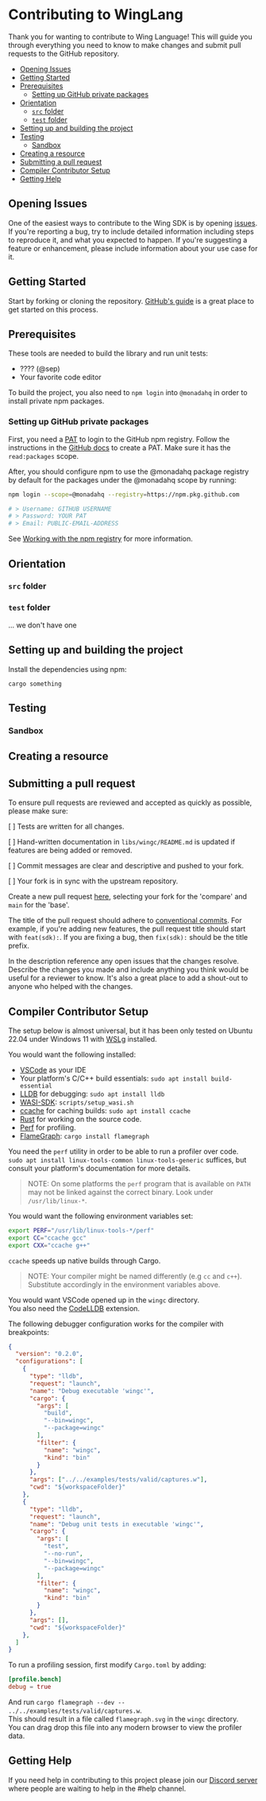 # Contributing to WingLang

Thank you for wanting to contribute to Wing Language! This will guide you through everything you need to know to make changes 
and submit pull requests to the GitHub repository.

- [Opening Issues](#opening-issues)
- [Getting Started](#getting-started)
- [Prerequisites](#prerequisites)
  - [Setting up GitHub private packages](#setting-up-github-private-packages)
- [Orientation](#orientation)
  - [`src` folder](#src-folder)
  - [`test` folder](#test-folder)
- [Setting up and building the project](#setting-up-and-building-the-project)
- [Testing](#testing)
  - [Sandbox](#sandbox)
- [Creating a resource](#creating-a-resource)
- [Submitting a pull request](#submitting-a-pull-request)
- [Compiler Contributor Setup](#compiler-contributor-setup)
- [Getting Help](#getting-help)

## Opening Issues

One of the easiest ways to contribute to the Wing SDK is by opening [issues](https://github.com/monadahq/winglang/issues/new).
If you're reporting a bug, try to include detailed information including steps to reproduce it, and what you expected to happen.
If you're suggesting a feature or enhancement, please include information about your use case for it.

## Getting Started

Start by forking or cloning the repository. [GitHub's guide](https://docs.github.com/en/get-started/quickstart/contributing-to-projects)
is a great place to get started on this process.

## Prerequisites

These tools are needed to build the library and run unit tests:

- ???? (@sep)
- Your favorite code editor


To build the project, you also need to `npm login` into `@monadahq` in order to install private npm packages.

### Setting up GitHub private packages

First, you need a [PAT](https://docs.github.com/en/authentication/keeping-your-account-and-data-secure/creating-a-personal-access-token) to login to the GitHub npm registry. Follow the instructions in the [GitHub docs](https://docs.github.com/en/authentication/keeping-your-account-and-data-secure/creating-a-personal-access-token#creating-a-token) to create a PAT. Make sure it has the `read:packages` scope.

After, you should configure npm to use the @monadahq package registry by default for the packages under the @monadahq scope by running:

```sh
npm login --scope=@monadahq --registry=https://npm.pkg.github.com

# > Username: GITHUB USERNAME
# > Password: YOUR PAT
# > Email: PUBLIC-EMAIL-ADDRESS
```

See [Working with the npm registry](https://docs.github.com/en/packages/working-with-a-github-packages-registry/working-with-the-npm-registry) for more information.

## Orientation


### `src` folder

### `test` folder

... we don't have one


## Setting up and building the project

Install the dependencies using npm:

```shell
cargo something
```

## Testing

### Sandbox


## Creating a resource

## Submitting a pull request

To ensure pull requests are reviewed and accepted as quickly as possible, please make sure:

[ ] Tests are written for all changes.

[ ] Hand-written documentation in `libs/wingc/README.md` is updated if features are being added or removed.

[ ] Commit messages are clear and descriptive and pushed to your fork.

[ ] Your fork is in sync with the upstream repository.

Create a new pull request [here](https://github.com/monadahq/wingsdk/compare), selecting your fork for the 'compare' 
and `main` for the 'base'. 

The title of the pull request should adhere to [conventional commits](https://www.conventionalcommits.org). For example, 
if you're adding new features, the pull request title should start with `feat(sdk):`. If you are fixing a bug, then `fix(sdk):` 
should be the title prefix.

In the description reference any open issues that the changes resolve. Describe the changes you made and include anything
you think would be useful for a reviewer to know. It's also a great place to add a shout-out to anyone who helped with the 
changes.

## Compiler Contributor Setup

The setup below is almost universal, but it has been only tested on Ubuntu 22.04
under Windows 11 with [WSLg](https://github.com/microsoft/wslg) installed.

You would want the following installed:

- [VSCode](https://code.visualstudio.com/) as your IDE
- Your platform's C/C++ build essentials: `sudo apt install build-essential`
- [LLDB](https://lldb.llvm.org/) for debugging: `sudo apt install lldb`
- [WASI-SDK](https://github.com/WebAssembly/wasi-sdk/): `scripts/setup_wasi.sh`
- [ccache](https://ccache.dev/) for caching builds: `sudo apt install ccache`
- [Rust](https://www.rust-lang.org/) for working on the source code.
- [Perf](https://perf.wiki.kernel.org/index.php/Main_Page) for profiling.
- [FlameGraph](https://github.com/brendangregg/FlameGraph): `cargo install flamegraph`

You need the `perf` utility in order to be able to run a profiler over code.  
`sudo apt install linux-tools-common linux-tools-generic` suffices, but consult
your platform's documentation for more details.

> NOTE: On some platforms the `perf` program that is available on `PATH` may not
> be linked against the correct binary. Look under `/usr/lib/linux-*`.

You would want the following environment variables set:

```bash
export PERF="/usr/lib/linux-tools-*/perf"
export CC="ccache gcc"
export CXX="ccache g++" 
```

`ccache` speeds up native builds through Cargo.

> NOTE: Your compiler might be named differently (e.g `cc` and `c++`).
> Substitute accordingly in the environment variables above.

You would want VSCode opened up in the `wingc` directory.  
You also need the [CodeLLDB](https://github.com/vadimcn/vscode-lldb) extension.

The following debugger configuration works for the compiler with breakpoints:
  
```json
{
  "version": "0.2.0",
  "configurations": [
    {
      "type": "lldb",
      "request": "launch",
      "name": "Debug executable 'wingc'",
      "cargo": {
        "args": [
          "build",
          "--bin=wingc",
          "--package=wingc"
        ],
        "filter": {
          "name": "wingc",
          "kind": "bin"
        }
      },
      "args": ["../../examples/tests/valid/captures.w"],
      "cwd": "${workspaceFolder}"
    },
    {
      "type": "lldb",
      "request": "launch",
      "name": "Debug unit tests in executable 'wingc'",
      "cargo": {
        "args": [
          "test",
          "--no-run",
          "--bin=wingc",
          "--package=wingc"
        ],
        "filter": {
          "name": "wingc",
          "kind": "bin"
        }
      },
      "args": [],
      "cwd": "${workspaceFolder}"
    },
  ]
}
```

To run a profiling session, first modify `Cargo.toml` by adding:

```toml
[profile.bench]
debug = true
```

And run `cargo flamegraph --dev -- ../../examples/tests/valid/captures.w`.  
This should result in a file called `flamegraph.svg` in the `wingc` directory.  
You can drag drop this file into any modern browser to view the profiler data.

## Getting Help

If you need help in contributing to this project please join our [Discord server](https://discord.gg/7wrggS3dZU) where 
people are waiting to help in the #help channel.
